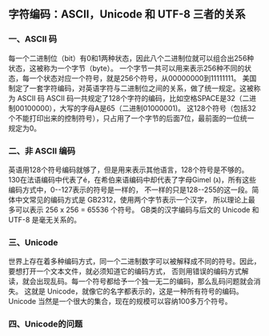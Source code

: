## 字符编码：ASCII，Unicode 和 UTF-8 三者的关系

### 一、ASCII 码
每一个二进制位（bit）有0和1两种状态，因此八个二进制位就可以组合出256种状态，这被称为一个字节（byte）。
一个字节一共可以用来表示256种不同的状态，每一个状态对应一个符号，就是256个符号，从00000000到11111111。
美国制定了一套字符编码，对英语字符与二进制位之间的关系，做了统一规定。这被称为 ASCII 码
ASCII 码一共规定了128个字符的编码，比如空格SPACE是32（二进制00100000），大写的字母A是65（二进制01000001)。
这128个符号（包括32个不能打印出来的控制符号），只占用了一个字节的后面7位，最前面的一位统一规定为0。

### 二、非 ASCII 编码
英语用128个符号编码就够了，但是用来表示其他语言，128个符号是不够的。
130在法语编码中代表了é，在希伯来语编码中却代表了字母Gimel (ג)，所有这些编码方式中，0--127表示的符号是一样的，
不一样的只是128--255的这一段。简体中文常见的编码方式是 GB2312，使用两个字节表示一个汉字，
所以理论上最多可以表示 256 x 256 = 65536 个符号。
GB类的汉字编码与后文的 Unicode 和 UTF-8 是毫无关系的。

### 三、Unicode
世界上存在着多种编码方式，同一个二进制数字可以被解释成不同的符号。因此，要想打开一个文本文件，就必须知道它的编码方式，
否则用错误的编码方式解读，就会出现乱码。每一个符号都给予一个独一无二的编码，那么乱码问题就会消失。
这就是 Unicode，就像它的名字都表示的，这是一种所有符号的编码。Unicode 当然是一个很大的集合，现在的规模可以容纳100多万个符号。

### 四、Unicode的问题

